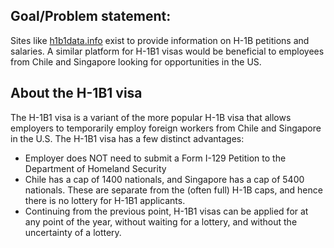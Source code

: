## Goal/Problem statement:
Sites like [h1b1data.info](https://h1bdata.info/) exist
to provide information on H-1B petitions and salaries. A similar platform for
H-1B1 visas would be beneficial to employees from Chile and Singapore looking for
opportunities in the US.

## About the H-1B1 visa

The H-1B1 visa is a variant of the more popular H-1B visa that allows employers to temporarily employ foreign workers from Chile and Singapore in the U.S. The H-1B1 visa has a few distinct advantages:
* Employer does NOT need to submit a Form I-129 Petition to the Department of Homeland Security
* Chile has a cap of 1400 nationals, and Singapore has a cap of 5400 nationals. These are separate from the (often full) H-1B caps, and hence there is no lottery
for H-1B1 applicants.
* Continuing from the previous point, H-1B1 visas can be applied for at any point
of the year, without waiting for a lottery, and without the uncertainty of a lottery.